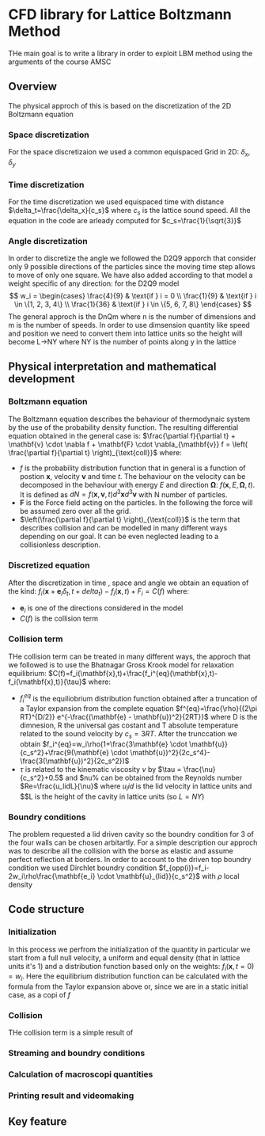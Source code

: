 # CFD library for Lattice Boltzmann Method
THe main goal is to write a library in order to exploit LBM method using the arguments of the course AMSC

## Overview
The physical approch of this is based on the discretization of the 2D Boltzmann equation

### Space discretization
For the space discretizaion we used a common equispaced Grid in 2D: $\delta_x, \delta_y$

### Time discretization
For the time discretization we used equispaced time with distance $\delta_t=\frac{\delta_x}{c_s}$ where $c_s$ is the lattice sound speed. All the equation in the code are arleady computed for $c_s=\frac{1}{\sqrt{3}}$

### Angle discretization
In order to discretize the angle we followed the D2Q9 apporch that consider only 9 possible directions of the particles since the moving time step allows to move of only one square.
We have also added according to that model a weight specific of any direction: for the D2Q9 model 
$$
w_i = \begin{cases} 
\frac{4}{9} & \text{if } i = 0 \\ 
\frac{1}{9} & \text{if } i \in \{1, 2, 3, 4\} \\ 
\frac{1}{36} & \text{if } i \in \{5, 6, 7, 8\} 
\end{cases}
$$
The general approch is the DnQm where n is the number of dimensions and m is the number of speeds.
In order to use dimsension quantity like speed and position we need to convert them into lattice units so the height will become L->NY where NY is the number of points along y in the lattice

## Physical interpretation and mathematical development

### Boltzmann equation
The Boltzmann equation describes the behaviour of thermodynaic system by the use of the probability density function. The resulting differential equation obtained in the general case is:
$\frac{\partial f}{\partial t} + \mathbf{v} \cdot \nabla f + \mathbf{F} \cdot \nabla_{\mathbf{v}} f = \left( \frac{\partial f}{\partial t} \right)_{\text{coll}}$
where:
* $f$ is the probability distribution function that in general is a function of postion $\mathbf{x}$, velocity $\mathbf{v}$ and time $t$. The behaviour on the velocity can be decomposed in the behaviour with energy $E$ and direction $\mathbf{\Omega}$: $f(\mathbf{x},E,\mathbf{\Omega},t)$. It is defined as $dN=f(\mathbf{x},\mathbf{v},t)d^3\mathbf{x}d^3\mathbf{v}$ with N number of particles.
* $\mathbf{F}$ is the Force field acting on the particles. In the following the force will be assumed zero over all the grid.
* $\left(\frac{\partial f}{\partial t} \right)_{\text{coll}}$ is the term that describes collision and can be modelled in many different ways depending on our goal. It can be even neglected leading to a collisionless description.

### Discretized equation
After the discretization in time , space and angle we obtain an equation of the kind:
$f_i(\mathbf{x}+\mathbf{e}_i\delta_t,t+delta_t)-f_i(\mathbf{x},t)+F_i=C(f)$
where:
* $\mathbf{e}_i$ is one of the directions considered in the model
* $C(f)$ is the collision term

### Collision term
THe collision term can be treated in many different ways, the approch that we followed is to use the Bhatnagar Gross Krook model for relaxation equilibrium:
$C(f)=f_i(\mathbf{x},t)+\frac{f_i^{eq}(\mathbf{x},t)-f_i(\mathbf{x},t)}{\tau}$
where:
* $f_i^{eq}$ is the equiliobrium distribution function obtained after a truncation of a Taylor expansion from the complete equation $f^{eq}=\frac{\rho}{(2\pi RT)^{D/2}} e^{-\frac{(\mathbf{e} - \mathbf{u})^2}{2RT}}$ where D is the dimnesion, R the universal gas costant and T absolute temperature related to the sound velocity by $c_s=3RT$. After the trunccation we obtain $f_i^{eq}=w_i\rho(1+\frac{3\mathbf{e} \cdot \mathbf{u}}{c_s^2}+\frac{9(\mathbf{e} \cdot \mathbf{u})^2}{2c_s^4}-\frac{3(\mathbf{u})^2}{2c_s^2})$
* $\tau$ is related to the kinematic viscosity $\nu$ by $\tau = \frac{\nu}{c_s^2}+0.5$ and $nu% can be obtained from the Reynolds number $Re=\frac{u_lidL}{\nu}$ where $u_lid$ is the lid velocity in lattice units and $$L is the height of the cavity in lattice units (so $L=NY$)

### Boundry conditions
The problem requested a lid driven cavity so the boundry condition for 3 of the four walls can be chosen arbitartly. For a simple description our approch was to describe all the collision with the borse as elastic and assume perfect reflection at borders. In order to account to the driven top boundry condition we used Dirchlet boundry condition $f_{opp(i)}=f_i-2w_i\rho\frac{\mathbf{e_i} \cdot \mathbf{u}_{lid}}{c_s^2}$ with $\rho$ local density

## Code structure
### Initialization
In this process we perfrom the initialization of the quantity in particular we start from a full null velocity, a uniform and equal density (that in lattice units it's 1) and a distribution function based only on the weights: $f_i(\mathbf{x},t=0)=w_i$. Here the equilibrium distribution function can be calculated with the formula from the Taylor expansion above or, since we are in a static initial case, as a copi of $f$

### Collision
THe collision term is a simple result of 

### Streaming and boundry conditions

### Calculation of macroscopi quantities

### Printing result and videomaking

## Key feature
